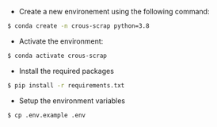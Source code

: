 - Create a new environement using the following command:

```bash
$ conda create -n crous-scrap python=3.8
```

- Activate the environment:

```bash
$ conda activate crous-scrap
```

- Install the required packages

```bash
$ pip install -r requirements.txt
```

- Setup the environment variables

```bash
$ cp .env.example .env
```
